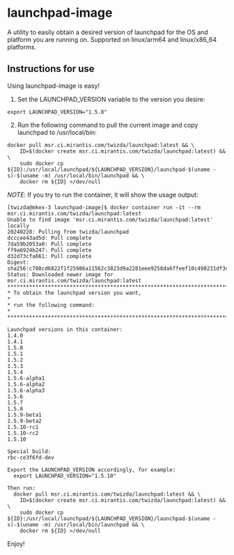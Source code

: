 # launchpad-image
A utility to easily obtain a desired version of launchpad for the OS and platform you are running on.  Supported on linux/arm64 and linux/x86_64 platforms.

## Instructions for use
Using launchpad-image is easy!
1. Set the LAUNCHPAD_VERSION variable to the version you desire:
```
export LAUNCHPAD_VERSION="1.5.8"
```
2. Run the following command to pull the current image and copy launchpad to /usr/local/bin:
```
docker pull msr.ci.mirantis.com/twizda/launchpad:latest && \
    ID=$(docker create msr.ci.mirantis.com/twizda/launchpad:latest) && \
    sudo docker cp ${ID}:/usr/local/launchpad/${LAUNCHPAD_VERSION}/launchpad-$(uname -s)-$(uname -m) /usr/local/bin/launchpad && \
    docker rm ${ID} >/dev/null
```

*NOTE*: If you try to run the container, it will show the usage output:
```
[twizda@mkex-3 launchpad-image]$ docker container run -it --rm msr.ci.mirantis.com/twizda/launchpad:latest
Unable to find image 'msr.ci.mirantis.com/twizda/launchpad:latest' locally
20240228: Pulling from twizda/launchpad
dcccee43ad5d: Pull complete
7da59b2053a0: Pull complete
ff9a6924b247: Pull complete
d32d73cfa661: Pull complete
Digest: sha256:c708cd6822f1f25986a11562c3823d9a2281eee9258da6ffeef10c498231df3c
Status: Downloaded newer image for msr.ci.mirantis.com/twizda/launchpad:latest
*******************************************************************************
* To obtain the launchpad version you want,                                   *
* run the following command:                                                  *
*******************************************************************************

Launchpad versions in this container:
1.4.0
1.4.1
1.5.0
1.5.1
1.5.2
1.5.3
1.5.4
1.5.6-alpha1
1.5.6-alpha2
1.5.6-alpha3
1.5.6
1.5.7
1.5.8
1.5.9-beta1
1.5.9-beta2
1.5.10-rc1
1.5.10-rc2
1.5.10

Special build:
rbc-ce3f6fd-dev

Export the LAUNCHPAD_VERSION accordingly, for example:
  export LAUNCHPAD_VERSION="1.5.10"

Then run:
  docker pull msr.ci.mirantis.com/twizda/launchpad:latest && \
    ID=$(docker create msr.ci.mirantis.com/twizda/launchpad:latest) && \
    sudo docker cp ${ID}:/usr/local/launchpad/${LAUNCHPAD_VERSION}/launchpad-$(uname -s)-$(uname -m) /usr/local/bin/launchpad && \
    docker rm ${ID} >/dev/null
```

Enjoy!
